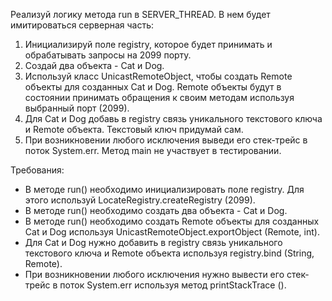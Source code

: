 Реализуй логику метода run в SERVER_THREAD. В нем будет имитироваться серверная часть:
1) Инициализируй поле registry, которое будет принимать и обрабатывать запросы на 2099 порту.
2) Создай два объекта - Cat и Dog.
3) Используй класс UnicastRemoteObject, чтобы создать Remote объекты для созданных Cat и Dog.
   Remote объекты будут в состоянии принимать обращения к своим методам используя выбранный порт (2099).
4) Для Cat и Dog добавь в registry связь уникального текстового ключа и Remote объекта. Текстовый ключ придумай сам.
5) При возникновении любого исключения выведи его стек-трейс в поток System.err.
   Метод main не участвует в тестировании.

Требования:
* В методе run() необходимо инициализировать поле registry. Для этого используй LocateRegistry.createRegistry (2099).
* В методе run() необходимо создать два объекта - Cat и Dog.
* В методе run() необходимо создать Remote объекты для созданных Cat и Dog используя UnicastRemoteObject.exportObject (Remote, int).
* Для Cat и Dog нужно добавить в registry связь уникального текстового ключа и Remote объекта используя registry.bind (String, Remote).
* При возникновении любого исключения нужно вывести его стек-трейс в поток System.err используя метод printStackTrace ().
